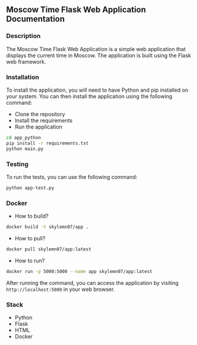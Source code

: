 ## Moscow Time Flask Web Application Documentation

### Description
The Moscow Time Flask Web Application is a simple web application that displays the current time in Moscow. The application is built using the Flask web framework.

### Installation
To install the application, you will need to have Python and pip installed on your system. You can then install the application using the following command:

- Clone the repository
- Install the requirements
- Run the application

```bash
cd app_python
pip install -r requirements.txt
python main.py
```

### Testing
To run the tests, you can use the following command:

```bash 
python app-test.py
```

### Docker
- How to build?

```bash
docker build -t skylemn07/app .
```
- How to pull?

```bash
docker pull skylemn07/app:latest
```
- How to run?

```bash
docker run -p 5000:5000 --name app skylemn07/app:latest
```
After running the command, you can access the application by visiting `http://localhost:5000` in your web browser.

### Stack
- Python
- Flask
- HTML
- Docker